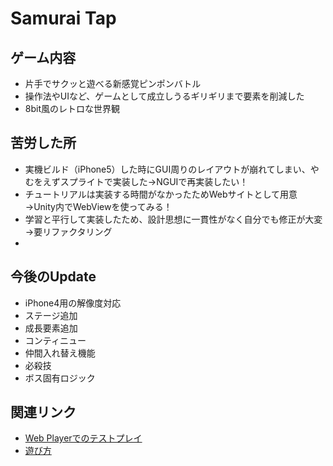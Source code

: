 # Samurai Tap

## ゲーム内容
* 片手でサクッと遊べる新感覚ピンポンバトル
* 操作法やUIなど、ゲームとして成立しうるギリギリまで要素を削減した
* 8bit風のレトロな世界観

## 苦労した所
* 実機ビルド（iPhone5）した時にGUI周りのレイアウトが崩れてしまい、やむをえずスプライトで実装した→NGUIで再実装したい！
* チュートリアルは実装する時間がなかったためWebサイトとして用意→Unity内でWebViewを使ってみる！
* 学習と平行して実装したため、設計思想に一貫性がなく自分でも修正が大変→要リファクタリング
*

## 今後のUpdate
* iPhone4用の解像度対応
* ステージ追加
* 成長要素追加
* コンティニュー
* 仲間入れ替え機能
* 必殺技
* ボス固有ロジック

## 関連リンク
* [Web Playerでのテストプレイ](https://dl.dropboxusercontent.com/u/1311181/SamuraiTap/SamuraiTap.html)
* [遊び方](https://dl.dropboxusercontent.com/u/1311181/SamuraiTap/index.html)
